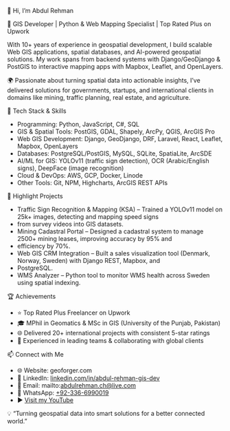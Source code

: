 👋 Hi, I’m Abdul Rehman

🚀 GIS Developer | Python & Web Mapping Specialist | Top Rated Plus on Upwork

With 10+ years of experience in geospatial development, I build scalable Web GIS applications, spatial databases, and
AI-powered geospatial solutions. My work spans from backend systems with Django/GeoDjango & PostGIS to interactive
mapping apps with Mapbox, Leaflet, and OpenLayers.

🌍 Passionate about turning spatial data into actionable insights, I’ve delivered solutions for governments, startups,
and international clients in domains like mining, traffic planning, real estate, and agriculture.

🔧 Tech Stack & Skills

* Programming: Python, JavaScript, C#, SQL
* GIS & Spatial Tools: PostGIS, GDAL, Shapely, ArcPy, QGIS, ArcGIS Pro
* Web GIS Development: Django, GeoDjango, DRF, Laravel, React, Leaflet, Mapbox, OpenLayers
* Databases: PostgreSQL/PostGIS, MySQL, SQLite, SpatiaLite, ArcSDE
* AI/ML for GIS: YOLOv11 (traffic sign detection), OCR (Arabic/English signs), DeepFace (image recognition)
* Cloud & DevOps: AWS, GCP, Docker, Linode
* Other Tools: Git, NPM, Highcharts, ArcGIS REST APIs

📌 Highlight Projects

* Traffic Sign Recognition & Mapping (KSA) – Trained a YOLOv11 model on 25k+ images, detecting and mapping speed signs
* from survey videos into GIS datasets.
* Mining Cadastral Portal – Designed a cadastral system to manage 2500+ mining leases, improving accuracy by 95% and
* efficiency by 70%.
* Web GIS CRM Integration – Built a sales visualization tool (Denmark, Norway, Sweden) with Django REST, Mapbox, and
* PostgreSQL.
* WMS Analyzer – Python tool to monitor WMS health across Sweden using spatial indexing.

🏆 Achievements

* ⭐ Top Rated Plus Freelancer on Upwork
* 🎓 MPhil in Geomatics & MSc in GIS (University of the Punjab, Pakistan)
* 🌐 Delivered 20+ international projects with consistent 5-star ratings
* 🤝 Experienced in leading teams & collaborating with global clients

📫 Connect with Me

* 🌐 Website: geoforger.com
* 💼 LinkedIn: [linkedin.com/in/abdul-rehman-gis-dev](https://linkedin.com/in/abdul-rehman-gis-dev)
* 📧 Email: mailto:abdulrehman.ch@live.com
* 📱 WhatsApp: [+92-336-6990019](https://wa.me/923366990019)
* ▶️ [Visit my YouTube](https://youtube.com/playlist?list=PL1N04_-hn_z-p7wVWY7PInoNDhsPo2MP7&si=OmyD5fCGNoolWGox)


💡 “Turning geospatial data into smart solutions for a better connected world.”